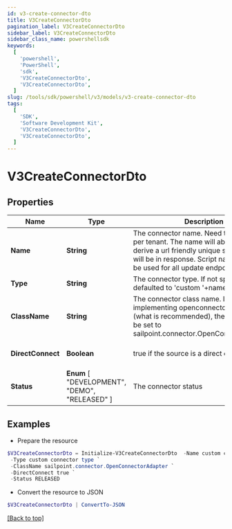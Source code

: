```yaml
---
id: v3-create-connector-dto
title: V3CreateConnectorDto
pagination_label: V3CreateConnectorDto
sidebar_label: V3CreateConnectorDto
sidebar_class_name: powershellsdk
keywords:
  [
    'powershell',
    'PowerShell',
    'sdk',
    'V3CreateConnectorDto',
    'V3CreateConnectorDto',
  ]
slug: /tools/sdk/powershell/v3/models/v3-create-connector-dto
tags:
  [
    'SDK',
    'Software Development Kit',
    'V3CreateConnectorDto',
    'V3CreateConnectorDto',
  ]
---
```


# V3CreateConnectorDto

## Properties

| Name | Type | Description | Notes |
| --- | --- | --- | --- |
| **Name** | **String** | The connector name. Need to be unique per tenant. The name will able be used to derive a url friendly unique scriptname that will be in response. Script name can then be used for all update endpoints | [required] |
| **Type** | **String** | The connector type. If not specified will be defaulted to 'custom '+name | [optional] |
| **ClassName** | **String** | The connector class name. If you are implementing openconnector standard (what is recommended), then this need to be set to sailpoint.connector.OpenConnectorAdapter | [required] |
| **DirectConnect** | **Boolean** | true if the source is a direct connect source | [optional] [default to $true] |
| **Status** | **Enum** [ "DEVELOPMENT", "DEMO", "RELEASED" ] | The connector status | [optional] |

## Examples

- Prepare the resource

```powershell
$V3CreateConnectorDto = Initialize-V3CreateConnectorDto  -Name custom connector `
 -Type custom connector type `
 -ClassName sailpoint.connector.OpenConnectorAdapter `
 -DirectConnect true `
 -Status RELEASED
```

- Convert the resource to JSON

```powershell
$V3CreateConnectorDto | ConvertTo-JSON
```

[[Back to top]](#)
